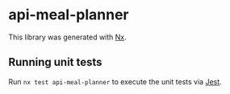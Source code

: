 # api-meal-planner

This library was generated with [Nx](https://nx.dev).

## Running unit tests

Run `nx test api-meal-planner` to execute the unit tests via [Jest](https://jestjs.io).
